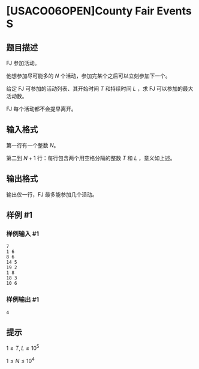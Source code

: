 # [USACO06OPEN]County Fair Events S

## 题目描述

FJ 参加活动。 

他想参加尽可能多的 $N$ 个活动，参加完某个之后可以立刻参加下一个。 

给定 FJ 可参加的活动列表、其开始时间 $T$ 和持续时间 $L$ ，求 FJ 可以参加的最大活动数。 

FJ 每个活动都不会提早离开。

## 输入格式

第一行有一个整数 $N$。

第二到 $N+1$ 行：每行包含两个用空格分隔的整数 $T$ 和 $L$ ，意义如上述。

## 输出格式

输出仅一行，FJ 最多能参加几个活动。

## 样例 #1

### 样例输入 #1
```
7
1 6
8 6
14 5
19 2
1 8
18 3
10 6
```

### 样例输出 #1

```
4
```

## 提示

$1\le T,L\le 10^5$

$1\le N\le 10^4$
